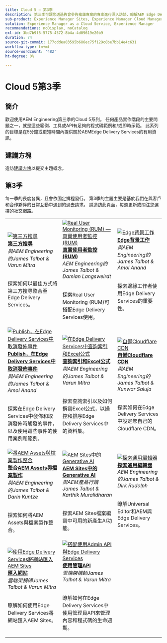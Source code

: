 ```yaml
---
title: Cloud 5 — 第3季
description: 第三季可讓您透過與曾參與複雜專案的專家進行深入訪談，瞭解AEM Edge Delivery服務
sub-product: Experience Manager Sites, Experience Manager Cloud Manager, Experience Manager Assets
solution: Experience Manager as a Cloud Service, Experience Manager
recommendations: noDisplay, noCatalog
exl-id: 3bd7b9f5-5775-4572-8b4a-4d09619e20b9
duration: 74
source-git-commit: 177cddea03595b686ec75f129c8be7bb14e4c631
workflow-type: tm+mt
source-wordcount: '482'
ht-degree: 0%

---
```


# Cloud 5第3季

## 簡介

歡迎使用AEM Engineering第三季的Cloud 5系列。 任何產品實作階段的主要問題之一，就是這些範例、工具或API有足夠的程式碼範例和/或即時示範。 此系列的目標是在5分鐘或更短時間內提供關於AEMEdge Delivery Services的有用資訊。

## 建議方塊

造訪[建議方塊](https://forms.office.com/r/74P5Xz4UH0)以提交主題概念。

## 第3季

每一季的長度各異，且會依固定排程發行。 第3季的主題主要是基於我們在與客戶和合作夥伴的日常互動中遇到的過去請求。 請造訪此頁面，每週更新或關注您選擇的社交網路。

<table>
    <tr>
        <td>
            <a href="./season-3/cloud5-3rd-party-search.md">
                <img alt="第三方搜尋" src="https://video.tv.adobe.com/v/3427040?format=jpeg"/>
            </a>
            <div>
                <a href="./season-3/cloud5-3rd-party-search.md">
                <strong>第三方搜尋</strong></a>        
                <br/><em>與AEM Engineering的James Talbot &amp; Varun Mitra</em>
            </div>
            <p>
                <br/>
                探索如何以最佳方式將第三方搜尋整合至Edge Delivery Services。
            </p>
        </td>   
        <td>
            <a href="./season-3/cloud5-rum.md">
                <img alt="Real User Monitoring (RUM) — 真實使用者監控(RUM)" src="https://video.tv.adobe.com/v/3427495?format=jpeg"/>
            </a>
            <div>
                <a href="./season-3/cloud5-rum.md">
                <strong>真實使用者監控(RUM)</strong></a>        
                <br/><em>AEM Engineering的James Talbot &amp; Damian Langsweirdt</em>
            </div>
            <p>
                <br/>
                探索Real User Monitoring (RUM)可搭配Edge Delivery Services使用。
            </p>
        </td>   
        <!--
        <td>
            <a href="./season-3/cloud5-rum-explorer.md">
                <img alt="Real User Monitoring (RUM) Explorer" src="https://video.tv.adobe.com/v/3429772?format=jpeg"/>
            </a>
            <div>
                <a href="./season-3/cloud5-rum-explorer.md">
                <strong>Real User Monitoring (RUM) Explorer</strong></a>        
                <br/><em>with James Talbot & Damian Langsweirdt, AEM Engineering</em>
            </div>
            <p>
                <br/>
                Learn about Real User Monitoring (RUM) Explorer and how to access it.
            </p>
        </td>   
        -->
        <td>
            <a href="./season-3/cloud5-edge-workers.md">
                <img alt="Edge背景工作" src="https://video.tv.adobe.com/v/3427589?format=jpeg"/>
            </a>
            <div>
                <a href="./season-3/cloud5-edge-workers.md">
                <strong>Edge背景工作</strong></a>        
                <br/><em>與AEM Engineering的James Talbot &amp; Amol Anand</em>
            </div>
            <p>
                <br/>
                探索邊緣工作者使用Edge Delivery Services的重要性。
            </p>
        </td>   
    </tr>
    <tr>
        <td>
            <a href="./season-3/cloud5-publish-events.md">
                <img alt="Publish，在Edge Delivery Services中取消發佈事件" src="https://video.tv.adobe.com/v/3427681?format=jpeg"/>
            </a>
            <div>
                <a href="./season-3/cloud5-publish-events.md">
                <strong>Publish，在Edge Delivery Services中取消發佈事件</strong></a>        
                <br/><em>與AEM Engineering的James Talbot &amp; Amol Anand</em>
            </div>
            <p>
                <br/>
                探索在Edge Delivery Services中發佈和取消發佈時觸發的事件，以及使用這些事件的使用案例和範例。
            </p>
        </td>  
        <td>
            <a href="./season-3/cloud5-query-indexes.md">
                <img alt="在Edge Delivery Services中查詢索引和Excel公式" src="https://video.tv.adobe.com/v/3427787?format=jpeg"/>
            </a>
            <div>
                <a href="./season-3/cloud5-query-indexes.md">
                <strong>查詢索引和Excel公式</strong></a>        
                <br/><em>與AEM Engineering的James Talbot &amp; Varun Mitra</em>
            </div>
            <p>
                <br/>
                探索查詢索引以及如何撰寫Excel公式，以操控和排序Edge Delivery Services中的資料集。
            </p>
        </td>  
        <td>
            <a href="./season-3/cloud5-byo-cloudflare-cdn.md">
                <img alt="自備Cloudflare CDN" src="https://video.tv.adobe.com/v/3428100?format=jpeg"/>
            </a>
            <div>
                <a href="./season-3/cloud5-byo-cloudflare-cdn.md">
                <strong>自備Cloudflare CDN</strong></a>        
                <br/><em>與AEM Engineering的James Talbot &amp; Kunwar Saluja</em>
            </div>
            <p>
                <br/>
                探索如何在Edge Delivery Services中設定您自己的Cloudflare CDN。
            </p>
        </td>           
    </tr>  
    <tr>
        <td>
            <a href="./season-3/cloud5-integrate-assets.md">
                <img alt="將AEM Assets與檔案製作整合" src="https://video.tv.adobe.com/v/3428302?format=jpeg"/>
            </a>
            <div>
                <a href="./season-3/cloud5-integrate-assets.md">
                <strong>整合AEM Assets與檔案製作</strong></a>        
                <br/><em>與AEM Engineering的James Talbot &amp; Darin Kuntze</em>
            </div>
            <p>
                <br/>
                探索如何將AEM Assets與檔案製作整合。
            </p>
        </td>        
        <td>
            <a href="./season-3/cloud5-generative-ai-for-aem-sites.md">
                <img alt="AEM Sites中的Generative AI" src="https://video.tv.adobe.com/v/3428436?format=jpeg"/>
            </a>
            <div>
                <a href="./season-3/cloud5-generative-ai-for-aem-sites.md">
                <strong>AEM Sites中的Generative AI</strong></a>        
                <br/><em>與AEM產品行銷James Talbot &amp; Karthik Muralidharan</em>
            </div>
            <p>
                <br/>                
                探索AEM Sites檔案編寫中可用的新產生AI功能。
            </p>
        </td>                
        <td>
            <a href="./season-3/cloud5-exploring-universal-editor.md">
                <img alt="探索通用編輯器" src="https://video.tv.adobe.com/v/3429656?format=jpeg"/>
            </a>
            <div>
                <a href="./season-3/cloud5-exploring-universal-editor.md">
                <strong>探索通用編輯器</strong></a>        
                <br/><em>AEM Engineering的James Talbot &amp; Dirk Rudolph</em>
            </div>
            <p>
                <br/>                
                 瞭解Universal Editor和AEM與Edge Delivery Services。
            </p>
        </td>
    </tr>  
    <tr>
        <td>
            <a href="./season-3/cloud5-import-sites-to-edge-delivery-services.md">
                <img alt="使用Edge Delivery Services將網站匯入AEM Sites" 
                     src="https://video.tv.adobe.com/v/3431603?format=jpeg"/>
            </a>
            <div>
                <a href="./season-3/cloud5-import-sites-to-edge-delivery-services.md">
                <strong>匯入網站</strong></a>        
                <br/><em>雲端架構師James Talbot &amp; Varun Mitra</em>
            </div>
            <p>
                <br/>                
                 瞭解如何使用Edge Delivery Services將網站匯入AEM Sites。
            </p>
        </td>
        <td>
            <a href="./season-3/cloud5-using-admin-api.md">
                <img alt="搭配使用Admin API與Edge Delivery Services" 
                     src="https://video.tv.adobe.com/v/3433158?format=jpeg"/>
            </a>
            <div>
                <a href="./season-3/cloud5-using-admin-api.md">
                <strong>使用管理API</strong></a>        
                <br/><em>雲端架構師James Talbot &amp; Varun Mitra</em>
            </div>
            <p>
                <br/>                
                 瞭解如何在Edge Delivery Services中使用管理員API來管理內容和程式碼的生命週期。
            </p>
        </td>    
    </tr>    
</table>
